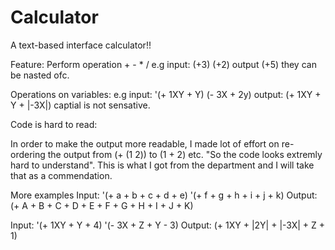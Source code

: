 # Calculator
A text-based interface calculator!!

Feature:
Perform operation + - * /
e.g input: (+3) (+2)
    output (+5)
    they can be nasted ofc.
    
Operations on variables:
e.g input: '(+ 1XY + Y) (- 3X + 2y)
    output:  (+ 1XY + Y + |-3X|)
    captial is not sensative.
    
Code is hard to read:

In order to make the output more readable, I made lot of effort on re-ordering the output from (+ (1 2)) to (1 + 2) etc.
"So the code looks extremly hard to understand". This is what I got from the department and I will take that as a commendation.
 
More examples 
Input: '(+ a + b + c + d + e)  '(+ f + g + h + i + j + k) 
Output: (+ A + B + C + D + E + F + G + H + I + J + K)

Input:  '(+ 1XY + Y + 4) '(- 3X + Z + Y - 3)
Output: (+ 1XY + |2Y| + |-3X| + Z + 1)


    
